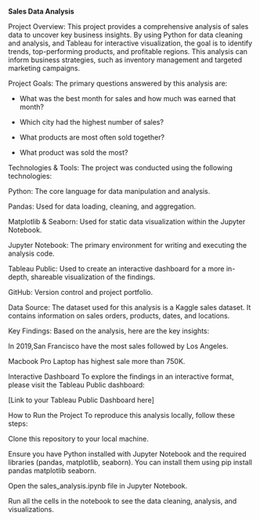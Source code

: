 **Sales Data Analysis**

Project Overview:
This project provides a comprehensive analysis of sales data to uncover key business insights. By using Python for data cleaning and analysis, and Tableau for interactive visualization, the goal is to identify trends, top-performing products, and profitable regions. This analysis can inform business strategies, such as inventory management and targeted marketing campaigns.

Project Goals:
The primary questions answered by this analysis are:
* What was the best month for sales and how much was earned that month?

* Which city had the highest number of sales?

* What products are most often sold together?

* What product was sold the most?

Technologies & Tools:
The project was conducted using the following technologies:

Python: The core language for data manipulation and analysis.

Pandas: Used for data loading, cleaning, and aggregation.

Matplotlib & Seaborn: Used for static data visualization within the Jupyter Notebook.

Jupyter Notebook: The primary environment for writing and executing the analysis code.

Tableau Public: Used to create an interactive dashboard for a more in-depth, shareable visualization of the findings.

GitHub: Version control and project portfolio.

Data Source:
The dataset used for this analysis is a Kaggle sales dataset. It contains information on sales orders, products, dates, and locations.

Key Findings:
Based on the analysis, here are the key insights:

In 2019,San Francisco have the most sales followed by Los Angeles.

Macbook Pro Laptop has highest sale more than 750K.

Interactive Dashboard
To explore the findings in an interactive format, please visit the Tableau Public dashboard:

[Link to your Tableau Public Dashboard here]

How to Run the Project
To reproduce this analysis locally, follow these steps:

Clone this repository to your local machine.

Ensure you have Python installed with Jupyter Notebook and the required libraries (pandas, matplotlib, seaborn). You can install them using pip install pandas matplotlib seaborn.

Open the sales_analysis.ipynb file in Jupyter Notebook.

Run all the cells in the notebook to see the data cleaning, analysis, and visualizations.
